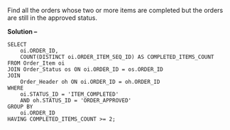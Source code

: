 Find all the orders whose two or more items are completed but the orders are still in the approved status.

**Solution –** 
```
SELECT
    oi.ORDER_ID,
    COUNT(DISTINCT oi.ORDER_ITEM_SEQ_ID) AS COMPLETED_ITEMS_COUNT
FROM Order_Item oi
JOIN Order_Status os ON oi.ORDER_ID = os.ORDER_ID
JOIN
    Order_Header oh ON oi.ORDER_ID = oh.ORDER_ID
WHERE
    oi.STATUS_ID = 'ITEM_COMPLETED'
    AND oh.STATUS_ID = 'ORDER_APPROVED'
GROUP BY
    oi.ORDER_ID
HAVING COMPLETED_ITEMS_COUNT >= 2;
```
